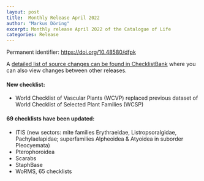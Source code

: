 ```yaml
---
layout: post
title:  Monthly Release April 2022
author: "Markus Döring"
excerpt: Monthly release April 2022 of the Catalogue of Life
categories: Release
---
```


Permanent identifier: https://doi.org/10.48580/dfpk

A [detailed list of source changes can be found in ChecklistBank](https://www.checklistbank.org/dataset/9817/sourcemetrics?hideUnchanged=true&releaseKey=9804) where you can also view changes between other releases.

#### New checklist:

 * World Checklist of Vascular Plants (WCVP) replaced previous dataset of World Checklist of Selected Plant Families (WCSP) 


#### 69 checklists have been updated:

 * ITIS (new sectors: mite families Erythraeidae, Listropsoralgidae, Pachylaelapidae; superfamilies Alpheoidea & Atyoidea in suborder Pleocyemata)
 * Pterophoroidea
 * Scarabs
 * StaphBase
 * WoRMS, 65 checklists